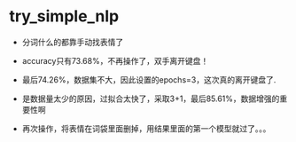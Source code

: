 # try_simple_nlp

+ 分词什么的都靠手动找表情了

+ accuracy只有73.68%，不再操作了，双手离开键盘！

+ 最后74.26%，数据集不大，因此设置的epochs=3，这次真的离开键盘了.

+ 是数据量太少的原因，过拟合太快了，采取3+1，最后85.61%，数据增强的重要性啊

+ 再次操作，将表情在词袋里面删掉，用结果里面的第一个模型就过了。。。

